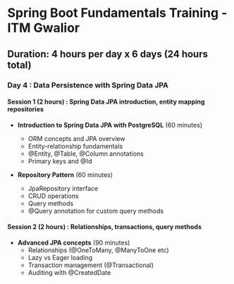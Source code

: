 # Spring Boot Fundamentals Training - ITM Gwalior

## **Duration**: 4 hours per day x 6 days (24 hours total)

### Day 4 : Data Persistence with Spring Data JPA

#### Session 1 (2 hours) : Spring Data JPA introduction, entity mapping repositories

* **Introduction to Spring Data JPA with PostgreSQL** (60 minutes)
	* ORM concepts and JPA overview
	* Entity-relationship fundamentals
	* @Entity, @Table, @Column annotations
	* Primary keys and @Id  


* **Repository Pattern** (60 minutes)
	* JpaRepository interface
	* CRUD operations
	* Query methods
	* @Query annotation for custom query methods

#### Session 2 (2 hours) : Relationships, transactions, query methods

* **Advanced JPA concepts** (90 minutes)
	* Relationships (@OneToMany, @ManyToOne etc)
	* Lazy vs Eager loading
	* Transaction management (@Transactional)
	* Auditing with @CreatedDate
